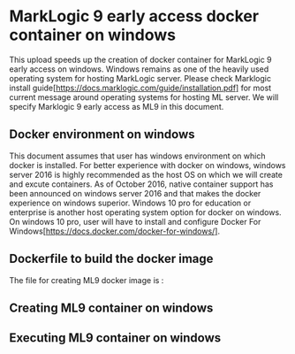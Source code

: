 # MarkLogic 9 early access docker container on windows
This upload speeds up the creation of docker container for MarkLogic 9 early access on windows. Windows remains as one of the heavily used operating system for hosting MarkLogic server. Please check Marklogic install guide[https://docs.marklogic.com/guide/installation.pdf] for most current message around operating systems for hosting ML server. We will specify Marklogic 9 early access as ML9 in this document.

## Docker environment on windows
This document assumes that user has windows environment on which docker is installed. For better experience with docker on windows,  windows server 2016 is highly recommended as the host OS on which we will create and excute containers. As of October 2016, native container support has been announced on windows server 2016 and that makes the docker experience on windows superior. Windows 10 pro for education or enterprise is another host operating system option for docker on windows. On windows 10 pro, user will have to install and configure Docker For Windows[https://docs.docker.com/docker-for-windows/].

## Dockerfile to build the docker image
The file for creating ML9 docker image is :

## Creating ML9 container on windows 

## Executing ML9 container on windows


